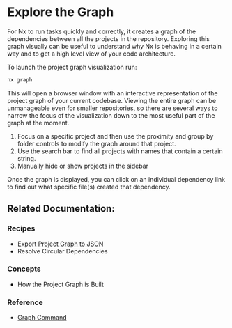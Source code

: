 # Explore the Graph

For Nx to run tasks quickly and correctly, it creates a graph of the dependencies between all the projects in the repository. Exploring this graph visually can be useful to understand why Nx is behaving in a certain way and to get a high level view of your code architecture.

To launch the project graph visualization run:

```bash
nx graph
```

This will open a browser window with an interactive representation of the project graph of your current codebase. Viewing the entire graph can be unmanageable even for smaller repositories, so there are several ways to narrow the focus of the visualization down to the most useful part of the graph at the moment.

1. Focus on a specific project and then use the proximity and group by folder controls to modify the graph around that project.
2. Use the search bar to find all projects with names that contain a certain string.
3. Manually hide or show projects in the sidebar

Once the graph is displayed, you can click on an individual dependency link to find out what specific file(s) created that dependency.

## Related Documentation:

### Recipes

- [Export Project Graph to JSON](/recipe/export-project-graph)
- Resolve Circular Dependencies

### Concepts

- How the Project Graph is Built

### Reference

- [Graph Command](/nx/dep-graph)
